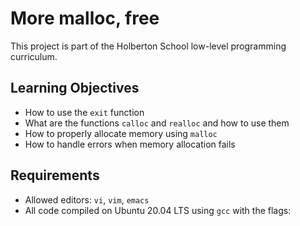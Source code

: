# More malloc, free

This project is part of the Holberton School low-level programming curriculum.

## Learning Objectives
- How to use the `exit` function
- What are the functions `calloc` and `realloc` and how to use them
- How to properly allocate memory using `malloc`
- How to handle errors when memory allocation fails

## Requirements
- Allowed editors: `vi`, `vim`, `emacs`
- All code compiled on Ubuntu 20.04 LTS using `gcc` with the flags:
